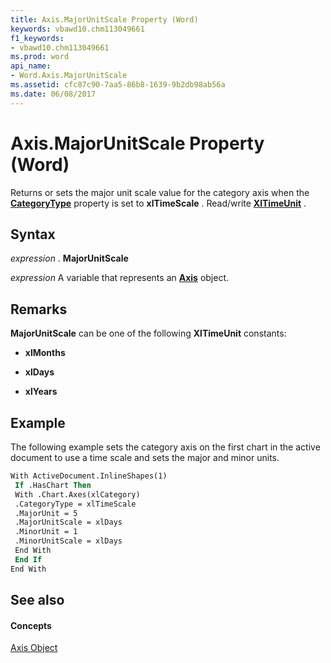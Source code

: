 ```yaml
---
title: Axis.MajorUnitScale Property (Word)
keywords: vbawd10.chm113049661
f1_keywords:
- vbawd10.chm113049661
ms.prod: word
api_name:
- Word.Axis.MajorUnitScale
ms.assetid: cfc87c90-7aa5-86b8-1639-9b2db98ab56a
ms.date: 06/08/2017
---
```



# Axis.MajorUnitScale Property (Word)

Returns or sets the major unit scale value for the category axis when the  **[CategoryType](axis-categorytype-property-word.md)** property is set to **xlTimeScale** . Read/write **[XlTimeUnit](xltimeunit-enumeration-word.md)** .


## Syntax

 _expression_ . **MajorUnitScale**

 _expression_ A variable that represents an **[Axis](axis-object-word.md)** object.


## Remarks

 **MajorUnitScale** can be one of the following **XlTimeUnit** constants:


-  **xlMonths**
    
-  **xlDays**
    
-  **xlYears**
    

## Example

The following example sets the category axis on the first chart in the active document to use a time scale and sets the major and minor units.


```vb
With ActiveDocument.InlineShapes(1) 
 If .HasChart Then 
 With .Chart.Axes(xlCategory) 
 .CategoryType = xlTimeScale 
 .MajorUnit = 5 
 .MajorUnitScale = xlDays 
 .MinorUnit = 1 
 .MinorUnitScale = xlDays 
 End With 
 End If 
End With 

```


## See also


#### Concepts


[Axis Object](axis-object-word.md)

